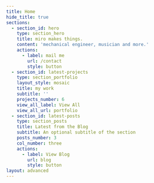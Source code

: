 ```yaml
---
title: Home
hide_title: true
sections:
  - section_id: hero
    type: section_hero
    title: miro makes things.
    content: 'mechanical engineer, musician and more.'
    actions:
      - label: mail me
        url: /contact
        style: button
  - section_id: latest-projects
    type: section_portfolio
    layout_style: mosaic
    title: my work
    subtitle: ''
    projects_number: 6
    view_all_label: View All
    view_all_url: portfolio
  - section_id: latest-posts
    type: section_posts
    title: Latest from the Blog
    subtitle: An optional subtitle of the section
    posts_number: 3
    col_number: three
    actions:
      - label: View Blog
        url: blog
        style: button
layout: advanced
---
```

